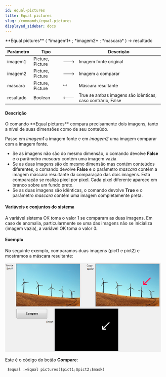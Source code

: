 ```yaml
---
id: equal-pictures
title: Equal pictures
slug: /commands/equal-pictures
displayed_sidebar: docs
---
```


<!--REF #_command_.Equal pictures.Syntax-->**Equal pictures** ( *imagem1* ; *imagem2* ; *mascara* ) -> resultado<!-- END REF-->
<!--REF #_command_.Equal pictures.Params-->
| Parâmetro | Tipo |  | Descrição |
| --- | --- | --- | --- |
| imagem1 | Picture, Picture | &#x1F852; | Imagem fonte original |
| imagem2 | Picture, Picture | &#x1F852; | Imagem a comparar |
| mascara | Picture, Picture | &#x1F858; | Máscara resultante |
| resultado | Boolean | &#x1F850; | True se ambas imagens são idênticas; caso contrário, False |

<!-- END REF-->

#### Descrição 

<!--REF #_command_.Equal pictures.Summary-->O comando **Equal pictures** compara precisamente dois imagens, tanto a nível de suas dimensões como de seu conteúdo.<!-- END REF-->  
  
Passe em *imagem1* a imagem fonte e em *imagem2* uma imagem comparar com a imagem fonte. 

* Se as imagens não são do mesmo dimensão, o comando devolve **False** e o parâmetro *mascara* contém uma imagem vazia.
* Se as duas imagens são do mesmo dimensão mas contém conteúdos diferentes, o comando devolve **False** e o parâmetro *mascara* contém a imagem máscara resultante da comparação das dois imagens. Esta comparação se realiza pixel por pixel. Cada pixel diferente aparece em branco sobre um fundo preto.
* Se as duas imagens são idênticas, o comando devolve **True** e o parâmetro *mascara* contém uma imagem completamente preta.

#### Variáveis e conjuntos do sistema 

A variável sistema OK toma o valor 1 se comparam as duas imagens. Em caso de anomalia, particularmente se uma das imagens não se inicializa (imagem vazia), a variável OK toma o valor 0.

#### Exemplo 

No seguinte exemplo, comparamos duas imagens (pict1 e pict2) e mostramos a máscara resultante:

![](../assets/en/commands/pict847365.fr.png)

Este é o código do botão **Compare**:

```4d
 $equal :=Equal pictures($pict1;$pict2;$mask)
```
